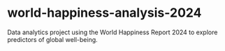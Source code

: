 # world-happiness-analysis-2024
Data analytics project using the World Happiness Report 2024 to explore predictors of global well-being.
